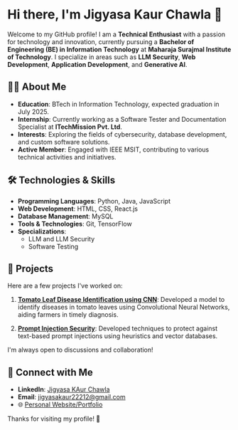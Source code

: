 # Hi there, I'm Jigyasa Kaur Chawla 👋

Welcome to my GitHub profile! I am a **Technical Enthusiast** with a passion for technology and innovation, currently pursuing a **Bachelor of Engineering (BE) in Information Technology** at **Maharaja Surajmal Institute of Technology**. I specialize in areas such as **LLM Security**, **Web Development**, **Application Development**, and **Generative AI**.

## 👨‍💻 About Me

- **Education**: BTech in Information Technology, expected graduation in July 2025.
- **Internship**: Currently working as a Software Tester and Documentation Specialist at **ITechMission Pvt. Ltd**.
- **Interests**: Exploring the fields of cybersecurity, database development, and custom software solutions.
- **Active Member**: Engaged with IEEE MSIT, contributing to various technical activities and initiatives.

## 🛠️ Technologies & Skills

- **Programming Languages**: Python, Java, JavaScript
- **Web Development**: HTML, CSS, React.js
- **Database Management**: MySQL
- **Tools & Technologies**: Git, TensorFlow
- **Specializations**: 
  - LLM and LLM Security
  - Software Testing

## 🌟 Projects

Here are a few projects I've worked on:

1. **[Tomato Leaf Disease Identification using CNN]([https://github.com/jigyasakaur22212/Tomato-Disease-Indentification-CNN])**: Developed a model to identify diseases in tomato leaves using Convolutional Neural Networks, aiding farmers in timely diagnosis.

2. **[Prompt Injection Security](link_to_project)**: Developed techniques to protect against text-based prompt injections using heuristics and vector databases.

I'm always open to discussions and collaboration! 

## 🔗 Connect with Me

- **LinkedIn**: [Jigyasa KAur Chawla](www.linkedin.com/in/jigyasa-kaur-chawla-3070861b1)
- **Email**: jigyasakaur22212@gmail.com
- 🌐 [Personal Website/Portfolio](your_website)

Thanks for visiting my profile! 🚀
